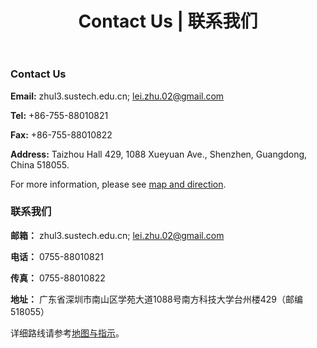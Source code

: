 ﻿---
title: "Contact Us | 联系我们"
layout: gridlay
excerpt: "Contact Us"
sitemap: false
permalink: /contact/
---

<div class="row">

<div class="col-sm-6 clearfix">

### Contact Us

**Email:** 
zhul3.sustech.edu.cn; lei.zhu.02@gmail.com

**Tel:** 
+86-755-88010821

**Fax:** 
+86-755-88010822

**Address:**
Taizhou Hall 429,
1088 Xueyuan Ave., Shenzhen, Guangdong, China 518055.

For more information, please see [map and direction](https://www.ese.sustc.edu.cn/en/contact/index.aspx?nc=111038006).
</div>

<div class="col-sm-6 clearfix">

### 联系我们

**邮箱：**
zhul3.sustech.edu.cn; lei.zhu.02@gmail.com

**电话：** 
0755-88010821

**传真：**
0755-88010822

**地址：** 
广东省深圳市南山区学苑大道1088号南方科技大学台州楼429（邮编 518055）

详细路线请参考[地图与指示](https://www.ese.sustc.edu.cn/contact/index.aspx?nc=101038006)。

</div>

</div>
